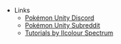<!-- _navbar.md -->

* Links
  * [Pokémon Unity Discord](https://discord.gg/7yzMVA7)
  * [Pokémon Unity Subreddit](https://www.reddit.com/r/PokemonUnity)
  * [Tutorials by IIcolour Spectrum](https://www.youtube.com/c/IIcolourSpectrum/videos)